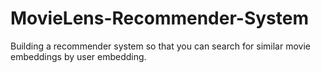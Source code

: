 # MovieLens-Recommender-System
Building a recommender system so that you can search for similar movie embeddings by user embedding.
